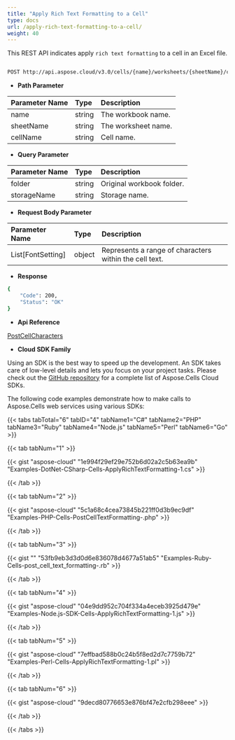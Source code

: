 ```yaml
---
title: "Apply Rich Text Formatting to a Cell"
type: docs
url: /apply-rich-text-formatting-to-a-cell/
weight: 40
---
```


This REST API indicates apply `rich text formatting` to a cell in an Excel file.

```bash

POST http://api.aspose.cloud/v3.0/cells/{name}/worksheets/{sheetName}/cells/{cellName}/characters

```

- **Path Parameter**


|Parameter Name|Type|Description|
| :- | :- | :- |
| name | string |  The workbook name. |
| sheetName | string |  The worksheet name. |
| cellName | string |  Cell name. |

- **Query Parameter**

|Parameter Name|Type|Description|
| :- | :- | :- |
|folder|string|Original workbook folder.|
|storageName|string|Storage name.|


- **Request Body Parameter**

|Parameter Name|Type|Description|
| :- | :- | :- |
|List[FontSetting] |object |  Represents a range of characters within the cell text. |


- **Response**


```bash
{
    "Code": 200,
    "Status": "OK"
}

```


- **Api Reference**   

 [PostCellCharacters](https://apireference.aspose.cloud/cells/#/Cells/PostCellCharacters)

- **Cloud SDK Family**

Using an SDK is the best way to speed up the development. An SDK takes care of low-level details and lets you focus on your project tasks. Please check out the [GitHub repository](https://github.com/aspose-cells-cloud) for a complete list of Aspose.Cells Cloud SDKs.

The following code examples demonstrate how to make calls to Aspose.Cells web services using various SDKs:


{{< tabs tabTotal="6" tabID="4" tabName1="C#" tabName2="PHP" tabName3="Ruby" tabName4="Node.js" tabName5="Perl" tabName6="Go" >}}

{{< tab tabNum="1" >}}

{{< gist "aspose-cloud" "1e994f29ef29e752b6d02a2c5b63ea9b" "Examples-DotNet-CSharp-Cells-ApplyRichTextFormatting-1.cs" >}}

{{< /tab >}}

{{< tab tabNum="2" >}}

{{< gist "aspose-cloud" "5c1a68c4cea73845b221ff0d3b9ec9df" "Examples-PHP-Cells-PostCellTextFormatting-.php" >}}

{{< /tab >}}

{{< tab tabNum="3" >}}

{{< gist "" "53fb9eb3d3d0d6e836078d4677a51ab5" "Examples-Ruby-Cells-post_cell_text_formatting-.rb" >}}

{{< /tab >}}

{{< tab tabNum="4" >}}

{{< gist "aspose-cloud" "04e9dd952c704f334a4eceb3925d479e" "Examples-Node.js-SDK-Cells-ApplyRichTextFormatting-1.js" >}}

{{< /tab >}}

{{< tab tabNum="5" >}}

{{< gist "aspose-cloud" "7effbad588b0c24b5f8ed2d7c7759b72" "Examples-Perl-Cells-ApplyRichTextFormatting-1.pl" >}}

{{< /tab >}}

{{< tab tabNum="6" >}}

{{< gist "aspose-cloud" "9decd80776653e876bf47e2cfb298eee" >}}

{{< /tab >}}

{{< /tabs >}}
